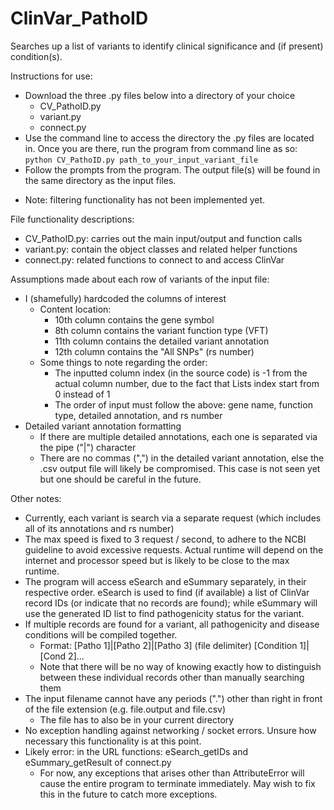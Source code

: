 # ClinVar_PathoID
Searches up a list of variants to identify clinical significance and (if present) condition(s).

Instructions for use:
- Download the three .py files below into a directory of your choice
  - CV_PathoID.py
  - variant.py
  - connect.py
- Use the command line to access the directory the .py files are located in. Once you are there, run the program from command line as so:
  `python CV_PathoID.py path_to_your_input_variant_file`
- Follow the prompts from the program. The output file(s) will be found in the same directory as the input files.
* Note: filtering functionality has not been implemented yet.



File functionality descriptions:
 - CV_PathoID.py: carries out the main input/output and function calls
 - variant.py: contain the object classes and related helper functions
 - connect.py: related functions to connect to and access ClinVar

Assumptions made about each row of variants of the input file:
- I (shamefully) hardcoded the columns of interest
  - Content location:
    - 10th column contains the gene symbol
    - 8th column contains the variant function type (VFT)
    - 11th column contains the detailed variant annotation
    - 12th column contains the "All SNPs" (rs number)
  - Some things to note regarding the order:
    - The inputted column index (in the source code) is -1 from the actual column number, due to the fact that Lists index start from 0 instead of 1
    - The order of input must follow the above: gene name, function type, detailed annotation, and rs number
- Detailed variant annotation formatting
  - If there are multiple detailed annotations, each one is separated via the pipe ("|") character
  - There are no commas (",") in the detailed variant annotation, else the .csv output file will likely be compromised. This case is not seen yet but one should be careful in the future.

Other notes:
- Currently, each variant is search via a separate request (which includes all of its annotations and rs number)
- The max speed is fixed to 3 request / second, to adhere to the NCBI guideline to avoid excessive requests. Actual runtime will depend on the internet and processor speed but is likely to be close to the max runtime.
- The program will access eSearch and eSummary separately, in their respective order. eSearch is used to find (if available) a list of ClinVar record IDs (or indicate that no records are found); while eSummary will use the generated ID list to find pathogenicity status for the variant.
- If multiple records are found for a variant, all pathogenicity and disease conditions will be compiled together.
  - Format: [Patho 1]|[Patho 2]|[Patho 3] (file delimiter) [Condition 1]|[Cond 2]...
  - Note that there will be no way of knowing exactly how to distinguish between these individual records other than manually searching them
- The input filename cannot have any periods (".") other than right in front of the file extension (e.g. file.output and file.csv)
  - The file has to also be in your current directory
- No exception handling against networking / socket errors. Unsure how necessary this functionality is at this point.
- Likely error: in the URL functions: eSearch_getIDs and eSummary_getResult of connect.py
  - For now, any exceptions that arises other than AttributeError will cause the entire program to terminate immediately. May wish to fix this in the future to catch more exceptions.
